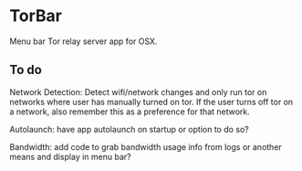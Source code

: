 TorBar
======

Menu bar Tor relay server app for OSX.

To do
--------

Network Detection: Detect wifi/network changes and only run tor on networks where user has manually turned on tor. If the user turns off tor on a network, also remember this as a preference for that network.

Autolaunch: have app autolaunch on startup or option to do so?

Bandwidth: add code to grab bandwidth usage info from logs or another means and display in menu bar?



